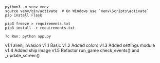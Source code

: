     python3 -m venv venv
    source venv/bin/activate  # On Windows use `venv\Scripts\activate`
    pip install Flask

    pip3 freeze > requirements.txt
    pip3 install -r requirements.txt

    To Run: python app.py

v1.1 
alien_invasion
    v1.1 Basic
    v1.2 Added colors 
    v1.3 Added settings module
    v1.4 Added ship image
    v1.5 Refactor run_game check_events() and _update_screen()
